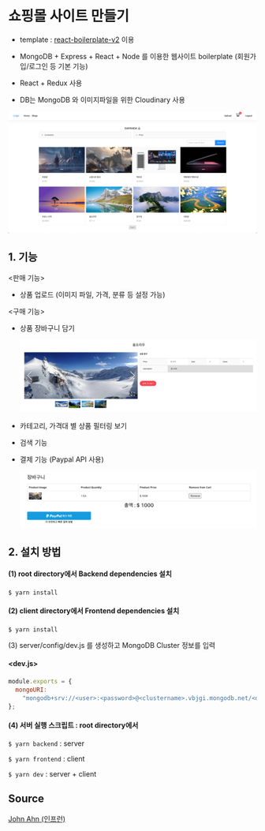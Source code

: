 # 쇼핑몰 사이트 만들기

- template : [react-boilerplate-v2](https://github.com/psick22/react-boilerplate-v2) 이용
- MongoDB + Express + React + Node 를 이용한 웹사이트 boilerplate (회원가입/로그인 등 기본 기능)

- React + Redux 사용
- DB는 MongoDB 와 이미지파일을 위한 Cloudinary 사용

![image](/asset/image1.png)

## 1. 기능

<판매 기능>

- 상품 업로드 (이미지 파일, 가격, 분류 등 설정 가능)

<구매 기능>

- 상품 장바구니 담기

  ![image](/asset/image3.png)

- 카테고리, 가격대 별 상품 필터링 보기
- 검색 기능
- 결제 기능 (Paypal API 사용)

  ![image](/asset/image2.png)

## 2. 설치 방법

#### (1) root directory에서 Backend dependencies 설치

`$ yarn install`

#### (2) client directory에서 Frontend dependencies 설치

`$ yarn install`

(3) server/config/dev.js 를 생성하고 MongoDB Cluster 정보를 입력

#### <dev.js>

```JavaScript
module.exports = {
  mongoURI:
    "mongodb+srv://<user>:<password>@<clustername>.vbjgi.mongodb.net/<dbname>?retryWrites=true&w=majority",
};
```

#### (4) 서버 실행 스크립트 : root directory에서

`$ yarn backend` : server

`$ yarn frontend` : client

`$ yarn dev` : server + client

## Source

[John Ahn (인프런)](https://www.inflearn.com/course/%EB%94%B0%EB%9D%BC%ED%95%98%EB%A9%B0-%EB%B0%B0%EC%9A%B0%EB%8A%94-%EB%85%B8%EB%93%9C-%EB%A6%AC%EC%95%A1%ED%8A%B8-%EC%87%BC%ED%95%91%EB%AA%B0/dashboard)
